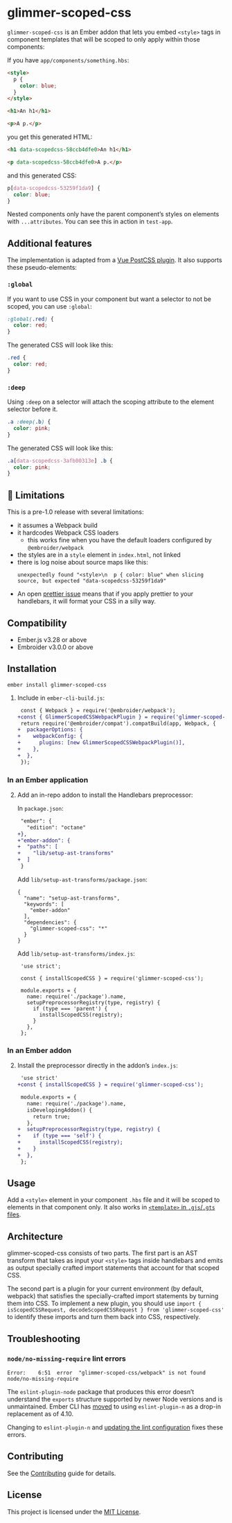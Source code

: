 # glimmer-scoped-css

`glimmer-scoped-css` is an Ember addon that lets you embed `<style>` tags in component templates that will be scoped to only apply within those components:

If you have `app/components/something.hbs`:

```html
<style>
  p {
    color: blue;
  }
</style>

<h1>An h1</h1>

<p>A p.</p>
```

you get this generated HTML:

```html
<h1 data-scopedcss-58ccb4dfe0>An h1</h1>

<p data-scopedcss-58ccb4dfe0>A p.</p>
```

and this generated CSS:

```css
p[data-scopedcss-53259f1da9] {
  color: blue;
}
```

Nested components only have the parent component’s styles on elements with `...attributes`. You can see this in action in `test-app`.

## Additional features

The implementation is adapted from a [Vue PostCSS plugin](https://github.com/vuejs/core/blob/c346af2b6aa1c2796818405b4a960fc5c571594e/packages/compiler-sfc/src/stylePluginScoped.ts). It also supports these pseudo-elements:

### `:global`

If you want to use CSS in your component but want a selector to not be scoped, you can use `:global`:

```css
:global(.red) {
  color: red;
}
```

The generated CSS will look like this:

```css
.red {
  color: red;
}
```

### `:deep`

Using `:deep` on a selector will attach the scoping attribute to the element selector before it.

```css
.a :deep(.b) {
  color: pink;
}
```

The generated CSS will look like this:

```css
.a[data-scopedcss-3afb00313e] .b {
  color: pink;
}
```

## :rotating_light: Limitations

This is a pre-1.0 release with several limitations:

- it assumes a Webpack build
- it hardcodes Webpack CSS loaders
  - this works fine when you have the default loaders configured by `@embroider/webpack`
- the styles are in a `style` element in `index.html`, not linked
- there is log noise about source maps like this:
  ```
  unexpectedly found "<style>\n  p { color: blue" when slicing source, but expected "data-scopedcss-53259f1da9"
  ```
- An open [prettier issue](https://github.com/prettier/prettier/issues/14261) means that if you apply prettier to your handlebars, it will format your CSS in a silly way.

## Compatibility

- Ember.js v3.28 or above
- Embroider v3.0.0 or above

## Installation

```
ember install glimmer-scoped-css
```

1. Include in `ember-cli-build.js`:

   ```diff
    const { Webpack } = require('@embroider/webpack');
   +const { GlimmerScopedCSSWebpackPlugin } = require('glimmer-scoped-css/webpack');
    return require('@embroider/compat').compatBuild(app, Webpack, {
   +  packagerOptions: {
   +    webpackConfig: {
   +      plugins: [new GlimmerScopedCSSWebpackPlugin()],
   +    },
   +  },
    });
   ```

### In an Ember application

2. Add an in-repo addon to install the Handlebars preprocessor:

   In `package.json`:

   ```diff
    "ember": {
      "edition": "octane"
   +},
   +"ember-addon": {
   +  "paths": [
   +    "lib/setup-ast-transforms"
   +  ]
    }
   ```

   Add `lib/setup-ast-transforms/package.json`:

   ```
   {
     "name": "setup-ast-transforms",
     "keywords": [
       "ember-addon"
     ],
     "dependencies": {
       "glimmer-scoped-css": "*"
     }
   }
   ```

   Add `lib/setup-ast-transforms/index.js`:

   ```
    'use strict';

    const { installScopedCSS } = require('glimmer-scoped-css');

    module.exports = {
      name: require('./package').name,
      setupPreprocessorRegistry(type, registry) {
        if (type === 'parent') {
          installScopedCSS(registry);
        }
      },
    };
   ```

### In an Ember addon

2. Install the preprocessor directly in the addon’s `index.js`:

   ```diff
    'use strict'
   +const { installScopedCSS } = require('glimmer-scoped-css');

    module.exports = {
      name: require('./package').name,
      isDevelopingAddon() {
        return true;
      },
   +  setupPreprocessorRegistry(type, registry) {
   +    if (type === 'self') {
   +      installScopedCSS(registry);
   +    }
   +  },
    };
   ```

## Usage

Add a `<style>` element in your component `.hbs` file and it will be scoped to elements in that component only. It also works in [`<template>` in `.gjs`/`.gts` files](https://github.com/ember-template-imports/ember-template-imports).

## Architecture

glimmer-scoped-css consists of two parts. The first part is an AST transform that takes as input your `<style>` tags inside handlebars and emits as output specially crafted import statements that account for that scoped CSS.

The second part is a plugin for your current environment (by default, webpack) that satisfies the specially-crafted import statements by turning them into CSS. To implement a new plugin, you should use `import { isScopedCSSRequest, decodeScopedCSSRequest } from 'glimmer-scoped-css'` to identify these imports and turn them back into CSS, respectively.

## Troubleshooting

### `node/no-missing-require` lint errors

```
Error:    6:51  error  "glimmer-scoped-css/webpack" is not found         node/no-missing-require
```

The `eslint-plugin-node` package that produces this error doesn’t understand the `exports` structure supported by newer Node versions and is unmaintained. Ember CLI has [moved](https://github.com/ember-cli/ember-cli/issues/10055) to using `eslint-plugin-n` as a drop-in replacement as of 4.10.

Changing to `eslint-plugin-n` and [updating the lint configuration](https://github.com/ember-cli/ember-cli/pull/10060/files#diff-042c163c37338253d4a1cc6bf038fb8b4b45eebef94ebbd439a81c38b158dcb6) fixes these errors.

## Contributing

See the [Contributing](CONTRIBUTING.md) guide for details.

## License

This project is licensed under the [MIT License](LICENSE.md).
